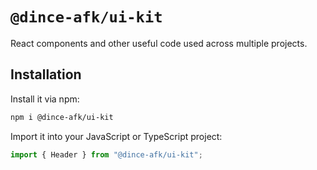 # `@dince-afk/ui-kit`

React components and other useful code used across multiple projects.

## Installation

Install it via npm:

```zsh
npm i @dince-afk/ui-kit
```

Import it into your JavaScript or TypeScript project:

```js
import { Header } from "@dince-afk/ui-kit";
```
